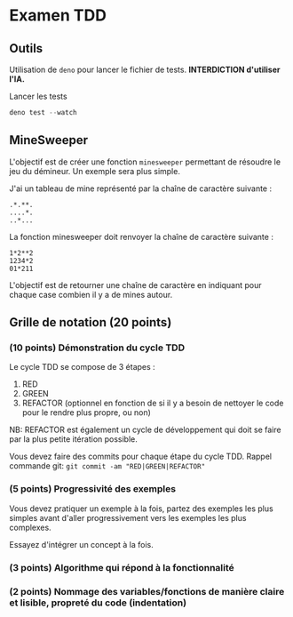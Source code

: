 # Examen TDD

## Outils

Utilisation de `deno` pour lancer le fichier de tests.
**INTERDICTION d'utiliser l'IA.**

Lancer les tests

```ts
deno test --watch
```

## MineSweeper

L'objectif est de créer une fonction `minesweeper` permettant de résoudre le jeu du démineur. Un exemple sera plus simple.

J'ai un tableau de mine représenté par la chaîne de caractère suivante :

```
.*.**.
....*.
..*...
```

La fonction minesweeper doit renvoyer la chaîne de caractère suivante :

```
1*2**2
1234*2
01*211
```

L'objectif est de retourner une chaîne de caractère en indiquant pour chaque case combien il y a de mines autour.

## Grille de notation (20 points)

### (10 points) Démonstration du cycle TDD

Le cycle TDD se compose de 3 étapes :

1. RED
2. GREEN
3. REFACTOR (optionnel en fonction de si il y a besoin de nettoyer le code pour le rendre plus propre, ou non)

NB: REFACTOR est également un cycle de développement qui doit se faire par la plus petite itération possible.

Vous devez faire des commits pour chaque étape du cycle TDD.
Rappel commande git: `git commit -am "RED|GREEN|REFACTOR"`

### (5 points) Progressivité des exemples

Vous devez pratiquer un exemple à la fois, partez des exemples les plus simples avant d'aller progressivement vers les exemples les plus complexes.

Essayez d'intégrer un concept à la fois.

### (3 points) Algorithme qui répond à la fonctionnalité

### (2 points) Nommage des variables/fonctions de manière claire et lisible, propreté du code (indentation)
